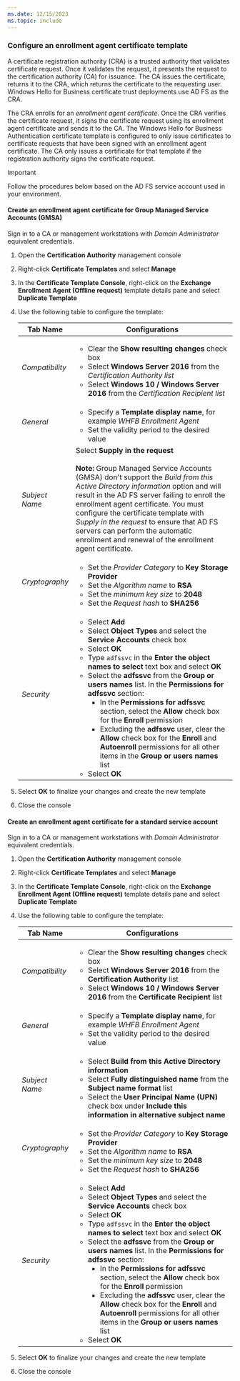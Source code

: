 ```yaml
---
ms.date: 12/15/2023
ms.topic: include
---
```


### Configure an enrollment agent certificate template

A certificate registration authority (CRA) is a trusted authority that validates certificate request. Once it validates the request, it presents the request to the certification authority (CA) for issuance. The CA issues the certificate, returns it to the CRA, which returns the certificate to the requesting user. Windows Hello for Business certificate trust deployments use AD FS as the CRA.

The CRA enrolls for an *enrollment agent certificate*. Once the CRA verifies the certificate request, it signs the certificate request using its enrollment agent certificate and sends it to the CA. The Windows Hello for Business Authentication certificate template is configured to only issue certificates to certificate requests that have been signed with an enrollment agent certificate. The CA only issues a certificate for that template if the registration authority signs the certificate request.

> [!IMPORTANT]
> Follow the procedures below based on the AD FS service account used in your environment.

#### Create an enrollment agent certificate for Group Managed Service Accounts (GMSA)

Sign in to a CA or management workstations with *Domain Administrator* equivalent credentials.

1. Open the **Certification Authority** management console
1. Right-click **Certificate Templates** and select **Manage**
1. In the **Certificate Template Console**, right-click on the **Exchange Enrollment Agent (Offline request)** template details pane and select **Duplicate Template**
1. Use the following table to configure the template:

    | Tab Name | Configurations |
    | --- | --- |
    | *Compatibility* | <ul><li>Clear the **Show resulting changes** check box</li><li>Select **Windows Server 2016** from the *Certification Authority list*</li><li>Select **Windows 10 / Windows Server 2016** from the *Certification Recipient list*</li></ul> |
    | *General* | <ul><li>Specify a **Template display name**, for example *WHFB Enrollment Agent*</li><li>Set the validity period to the desired value</li></ul>|
    | *Subject Name* | Select **Supply in the request**<br><br>**Note:** Group Managed Service Accounts (GMSA) don't support the *Build from this Active Directory information* option and will result in the AD FS server failing to enroll the enrollment agent certificate. You must configure the certificate template with *Supply in the request* to ensure that AD FS servers can perform the automatic enrollment and renewal of the enrollment agent certificate.|
    | *Cryptography* | <ul><li>Set the *Provider Category* to **Key Storage Provider**</li><li>Set the *Algorithm name* to **RSA**</li><li>Set the *minimum key size* to **2048**</li><li>Set the *Request hash* to **SHA256**</li> |
    | *Security* | <ul><li>Select **Add**</li><li>Select **Object Types** and select the **Service Accounts** check box</li><li> Select **OK**</li><li>Type `adfssvc` in the **Enter the object names to select** text box and select **OK**</li><li>Select the **adfssvc** from the **Group or users names** list. In the **Permissions for adfssvc** section:<ul><li>In the **Permissions for adfssvc** section, select the **Allow** check box for the **Enroll** permission</li><li>Excluding the **adfssvc** user, clear the **Allow** check box for the **Enroll** and **Autoenroll** permissions for all other items in the **Group or users names** list</li></ul></li><li>Select **OK**</li></ul> |

1. Select **OK** to finalize your changes and create the new template
1. Close the console

#### Create an enrollment agent certificate for a standard service account

Sign in to a CA or management workstations with *Domain Administrator* equivalent credentials.

1. Open the **Certification Authority** management console
1. Right-click **Certificate Templates** and select **Manage**
1. In the **Certificate Template Console**, right-click on the **Exchange Enrollment Agent (Offline request)** template details pane and select **Duplicate Template**
1. Use the following table to configure the template:

    | Tab Name | Configurations |
    | --- | --- |
    | *Compatibility* | <ul><li>Clear the **Show resulting changes** check box</li><li>Select **Windows Server 2016** from the **Certification Authority** list</li><li>Select **Windows 10 / Windows Server 2016** from the **Certificate Recipient** list</li></ul>|
    | *General* | <ul><li>Specify a **Template display name**, for example *WHFB Enrollment Agent*</li><li>Set the validity period to the desired value</li></ul>|
    | *Subject Name* | <ul><li>Select **Build from this Active Directory information**</li><li>Select **Fully distinguished name** from the **Subject name format** list</li><li>Select the **User Principal Name (UPN)** check box under **Include this information in alternative subject name**</li></ul>|
    |*Cryptography*|<ul><li>Set the *Provider Category* to **Key Storage Provider**</li><li>Set the *Algorithm name* to **RSA**</li><li>Set the *minimum key size* to **2048**</li><li>Set the *Request hash* to **SHA256**</li></ul>|
    | *Security* | <ul><li>Select **Add**</li><li>Select **Object Types** and select the **Service Accounts** check box</li><li> Select **OK**</li><li>Type `adfssvc` in the **Enter the object names to select** text box and select **OK**</li><li>Select the **adfssvc** from the **Group or users names** list. In the **Permissions for adfssvc** section:<ul><li>In the **Permissions for adfssvc** section, select the **Allow** check box for the **Enroll** permission</li><li>Excluding the **adfssvc** user, clear the **Allow** check box for the **Enroll** and **Autoenroll** permissions for all other items in the **Group or users names** list</li></ul></li><li>Select **OK**</li></ul> |

1. Select **OK** to finalize your changes and create the new template
1. Close the console
